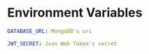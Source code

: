# Environment Variables

```yaml
DATABASE_URL: MongoDB's uri

JWT_SECRET: Json Web Token's secret
```
